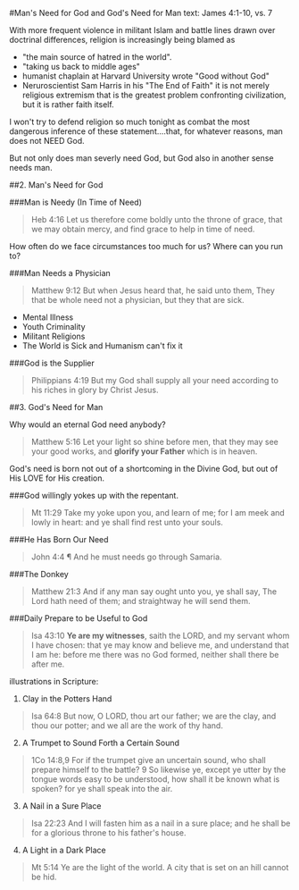 #Man's Need for God and God's Need for Man
text: James 4:1-10, vs. 7

With more frequent violence in militant Islam and battle lines drawn over doctrinal differences, religion is increasingly being blamed as 

- "the main source of hatred in the world". 
- "taking us back to middle ages"
- humanist chaplain at Harvard University wrote "Good without God"
- Neruroscientist Sam Harris in his "The End of Faith" it is not merely religious extremism that is the greatest problem confronting civilization, but it is rather faith itself.

I won't try to defend religion so much tonight as combat the most dangerous inference of these statement....that, for whatever reasons, man does not NEED God.

But not only does man severly need God, but God also in another sense needs man.

##2. Man's Need for God

###Man is Needy (In Time of Need)
>Heb 4:16 Let us therefore come boldly unto the throne of grace, that we may obtain mercy, and find grace to help in time of need.

How often do we face circumstances too much for us? Where can you run to?

###Man Needs a Physician
>Matthew 9:12 But when Jesus heard that, he said unto them, They that be whole need not a physician, but they that are sick.

- Mental Illness
- Youth Criminality
- Militant Religions
- The World is Sick and Humanism can't fix it

###God is the Supplier
>Philippians 4:19 But my God shall supply all your need according to his riches in glory by Christ Jesus.

##3. God's Need for Man

Why would an eternal God need anybody?

>Matthew 5:16 Let your light so shine before men, that they may see your good works, and **glorify your Father** which is in heaven.

God's need is born not out of a shortcoming in the Divine God, but out of His LOVE for His creation. 

###God willingly yokes up with the repentant.

>Mt 11:29 Take my yoke upon you, and learn of me; for I am meek and lowly in heart: and ye shall find rest unto your souls.

###He Has Born Our Need
>John 4:4 ¶ And he must needs go through Samaria.

###The Donkey
>Matthew 21:3 And if any man say ought unto you, ye shall say, The Lord hath need of them; and straightway he will send them.

###Daily Prepare to be Useful to God

>Isa 43:10 **Ye are my witnesses**, saith the LORD, and my servant whom I have chosen: that ye may know and believe me, and understand that I am he: before me there was no God formed, neither shall there be after me.

illustrations in Scripture:

1. Clay in the Potters Hand
>Isa 64:8 But now, O LORD, thou art our father; we are the clay, and thou our potter; and we all are the work of thy hand.

2. A Trumpet to Sound Forth a Certain Sound
>1Co 14:8,9 For if the trumpet give an uncertain sound, who shall prepare himself to the battle? 9 So likewise ye, except ye utter by the tongue words easy to be understood, how shall it be known what is spoken? for ye shall speak into the air.

3. A Nail in a Sure Place
> Isa 22:23 And I will fasten him as a nail in a sure place; and he shall be for a glorious throne to his father's house.

4. A Light in a Dark Place
>Mt 5:14 Ye are the light of the world. A city that is set on an hill cannot be hid.
